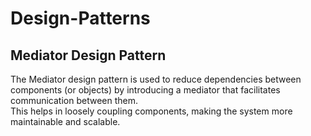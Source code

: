 # Design-Patterns

## Mediator Design Pattern

The Mediator design pattern is used to reduce dependencies between components (or objects) by introducing a mediator that facilitates communication between them.<br/>
This helps in loosely coupling components, making the system more maintainable and scalable.
